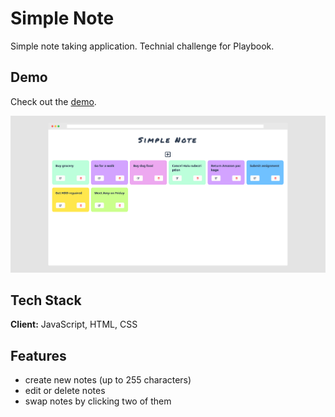 
# Simple Note

Simple note taking application. Technial challenge for Playbook.


## Demo

Check out the [demo](https://simple-note.vercel.app).

  
![App Screenshot](screenshot.png)

  
## Tech Stack

**Client:** JavaScript, HTML, CSS

  
## Features

- create new notes (up to 255 characters)
- edit or delete notes
- swap notes by clicking two of them 

  
